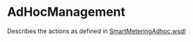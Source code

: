 <!--
SPDX-FileCopyrightText: Contributors to the Documentation project

SPDX-License-Identifier: Apache-2.0
-->

# AdHocManagement

Describes the actions as defined in [SmartMeteringAdhoc.wsdl](https://github.com/OSGP/open-smart-grid-platform/blob/development/osgp/shared/osgp-ws-smartmetering/src/main/resources/SmartMeteringAdhoc.wsdl)


